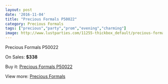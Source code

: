 ```yaml
---
layout: post
date: '2016-11-04'
title: "Precious Formals P50022"
category: Precious Formals
tags: ["precious","party","prom","evening","charming"]
image: http://www.lustparties.com/11255-thickbox_default/precious-formals-p50022.jpg
---
```

Precious Formals P50022

On Sales: **$338**
<a href="https://www.lustparties.com/en/precious-formals/4026-precious-formals-p50022.html"><amp-img layout="responsive" width="600" height="600" src="//www.lustparties.com/11255-thickbox_default/precious-formals-p50022.jpg" alt="Precious Formals P50022 0" /></a>
<a href="https://www.lustparties.com/en/precious-formals/4026-precious-formals-p50022.html"><amp-img layout="responsive" width="600" height="600" src="//www.lustparties.com/11256-thickbox_default/precious-formals-p50022.jpg" alt="Precious Formals P50022 1" /></a>

Buy it: [Precious Formals P50022](https://www.lustparties.com/en/precious-formals/4026-precious-formals-p50022.html "Precious Formals P50022")

View more: [Precious Formals](https://www.lustparties.com/en/18-precious-formals "Precious Formals")